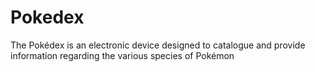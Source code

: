 # Pokedex
The Pokédex is an electronic device designed to catalogue and provide information regarding the various species of Pokémon
